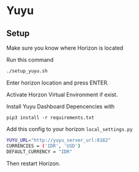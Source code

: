 # Yuyu

## Setup

Make sure you know where Horizon is located

Run this command

```bash
./setup_yuyu.sh
```

Enter horizon location and press ENTER.

Activate Horzon Virtual Environment if exist.

Install Yuyu Dashboard Depencencies with

```
pip3 install -r requirements.txt
```

Add this config to your horizon `local_settings.py`

```bash
YUYU_URL="http://yuyu_server_url:8182"
CURRENCIES = ('IDR', 'USD')
DEFAULT_CURRENCY = "IDR"
```

Then restart Horizon.
